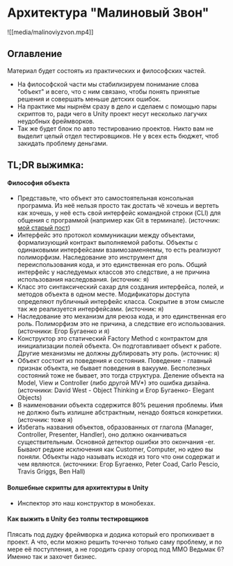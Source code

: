 # Архитектура "Малиновый Звон"

![[media/malinoviyzvon.mp4]]

## Оглавление
Материал будет состоять из практических и философских частей.
- На философской части мы стабилизируем понимание слова "объект" и всего, что с ним связано, чтобы понять принятые решения и совершать меньше детских ошибок.
- На практике мы нырнём сразу в дело и сделаем с помощью пары скриптов то, ради чего в Unity проект несут несколько лагучих неудобных фреймворков.
- Так же будет блок по авто тестированию проектов. Никто вам не выделит целый отдел тестировщиков. Не у всех есть бюджет, чтоб закидать проблему деньгами.

## TL;DR выжимка:
#### Философия объекта
- Представьте, что объект это самостоятельная консольная программа. Из неё нельзя просто так достать чё хочешь и вертеть как хочешь, у неё есть свой интерфейс командной строки (CLI) для общения с программой (например как Git в терминале).
  (источник: [мой старый пост](https://forcepusher.tumblr.com/post/646953788143484928/my-take-on-explaining-oop-to-traditional))
- Интерфейс это протокол коммуникации между объектами, формализующий контракт выполняемой работы. Объекты с одинаковыми интерфейсами взаимозаменяемы, то есть реализуют полиморфизм. Наследование это инструмент для переиспользования кода, и это единственная его роль. Общий интерфейс у наследуемых классов это следствие, а не причина использования наследования.
  (источник: я)
- Класс это синтаксический сахар для создания интерфейса, полей, и методов объекта в одном месте. Модификаторы доступа определяют публичный интерфейс класса. Сокрытие в этом смысле так же реализуется интерфейсами.
  (источник: я)
- Наследование это механизм для реюза кода, и это единственная его роль. Полиморфизм это не причина, а следствие его использования.
  (источники: Егор Бугаенко и я)
- Конструктор это статический Factory Method с контрактом для инициализации полей объекта. Он подготавливает объект к работе. Другие механизмы не должны дублировать эту роль.
  (источник: я)
- Объект состоит из поведения и состояния. Поведение - главный признак объекта, не бывает поведения в вакууме. Бесполезных состояний тоже не бывает, это тогда структура. Деление объекта на Model, View и Controller (либо другой MV*) это ошибка дизайна.
  (источники: David West - Object Thinking и Егор Бугаенко- Elegant Objects)
- В наименовании объекта содержится 80% решения проблемы. Имя не должно быть излишне абстрактным, ненадо бояться конкретики.
  (источник: тоже я)
- Избегать названия объектов, образованных от глагола (Manager, Controller, Presenter, Handler), оно должно оканчиваться существительным. Основной детектор ошибки это окончания -er. Бывают редкие исключения как Customer, Computer, но идею вы поняли.
  Объекты надо называть исходя из того что они содержат и чем являются.
  (источники: Егор Бугаенко, Peter Coad, Carlo Pescio, Travis Griggs, Ben Hall)
#### Волшебные скрипты для архитектуры в Unity
- Инспектор это наш конструктор в монобехах.
#### Как выжить в Unity без толпы тестировщиков


Плясать под дудку фреймворка и додика который его пропихивает в проект. А что, если можно решить точнчно только саму проблему, и по мере её поступления, а не городить сразу огород под MMO Ведьмак 6? Именно так и захочет бизнес.